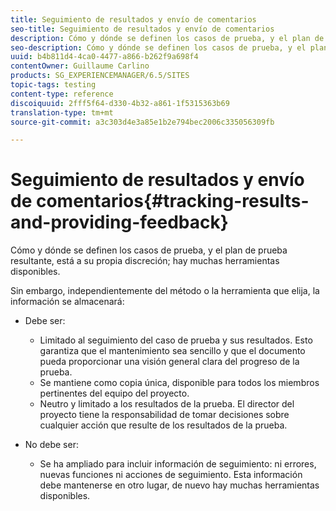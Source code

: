 ```yaml
---
title: Seguimiento de resultados y envío de comentarios
seo-title: Seguimiento de resultados y envío de comentarios
description: Cómo y dónde se definen los casos de prueba, y el plan de prueba resultante, está a su propia discreción
seo-description: Cómo y dónde se definen los casos de prueba, y el plan de prueba resultante, está a su propia discreción
uuid: b4b811d4-4ca0-4477-a866-b262f9a698f4
contentOwner: Guillaume Carlino
products: SG_EXPERIENCEMANAGER/6.5/SITES
topic-tags: testing
content-type: reference
discoiquuid: 2fff5f64-d330-4b32-a861-1f5315363b69
translation-type: tm+mt
source-git-commit: a3c303d4e3a85e1b2e794bec2006c335056309fb

---
```



# Seguimiento de resultados y envío de comentarios{#tracking-results-and-providing-feedback}

Cómo y dónde se definen los casos de prueba, y el plan de prueba resultante, está a su propia discreción; hay muchas herramientas disponibles.

Sin embargo, independientemente del método o la herramienta que elija, la información se almacenará:

* Debe ser:

   * Limitado al seguimiento del caso de prueba y sus resultados. Esto garantiza que el mantenimiento sea sencillo y que el documento pueda proporcionar una visión general clara del progreso de la prueba.
   * Se mantiene como copia única, disponible para todos los miembros pertinentes del equipo del proyecto.
   * Neutro y limitado a los resultados de la prueba. El director del proyecto tiene la responsabilidad de tomar decisiones sobre cualquier acción que resulte de los resultados de la prueba.

* No debe ser:

   * Se ha ampliado para incluir información de seguimiento: ni errores, nuevas funciones ni acciones de seguimiento. Esta información debe mantenerse en otro lugar, de nuevo hay muchas herramientas disponibles.

